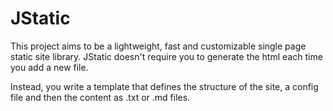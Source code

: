 # JStatic

This project aims to be a lightweight, fast and customizable single page static site library. JStatic doesn't require you to generate the html each time you add a new file.

Instead, you write a template that defines the structure of the site, a config file and then the content as .txt or .md files.
